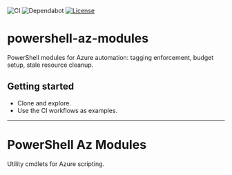 ﻿![CI](https://github.com/berkeleyo/powershell-az-modules/actions/workflows/powershell-ci.yml/badge.svg)
![Dependabot](https://img.shields.io/badge/Dependabot-enabled-brightgreen)
[![License](https://img.shields.io/badge/license-MIT-blue.svg)](LICENSE)

# powershell-az-modules

PowerShell modules for Azure automation: tagging enforcement, budget setup, stale resource cleanup.

## Getting started
- Clone and explore.
- Use the CI workflows as examples.


---

# PowerShell Az Modules

Utility cmdlets for Azure scripting.

